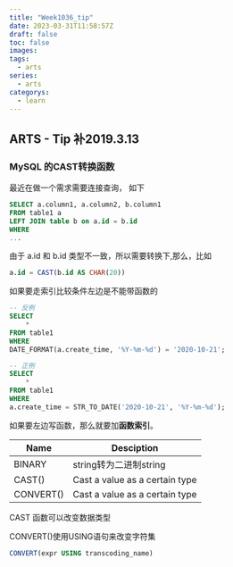 ```yaml
---
title: "Week1036_tip"
date: 2023-03-31T11:58:57Z
draft: false 
toc: false
images:
tags:
  - arts 
series:
  - arts 
categorys:
  - learn 
---
```


## ARTS - Tip 补2019.3.13



### MySQL 的CAST转换函数

最近在做一个需求需要连接查询， 如下

```sql
SELECT a.column1, a.column2, b.column1
FROM table1 a 
LEFT JOIN table b on a.id = b.id
WHERE 
...
```

由于 a.id 和 b.id 类型不一致，所以需要转换下,那么，比如

```sql
a.id = CAST(b.id AS CHAR(20))
```

如果要走索引比较条件左边是不能带函数的

```sql
-- 反例
SELECT 
	*
FROM table1
WHERE
DATE_FORMAT(a.create_time, '%Y-%m-%d') = '2020-10-21';

-- 正例
SELECT 
	*
FROM table1
WHERE
a.create_time = STR_TO_DATE('2020-10-21', '%Y-%m-%d');
```

如果要左边写函数，那么就要加**函数索引**。



| Name      | Desciption                     |
| --------- | ------------------------------ |
| BINARY    | string转为二进制string         |
| CAST()    | Cast a value as a certain type |
| CONVERT() | Cast a value as a certain type |

CAST 函数可以改变数据类型



CONVERT()使用USING语句来改变字符集

```sql
CONVERT(expr USING transcoding_name)
```







